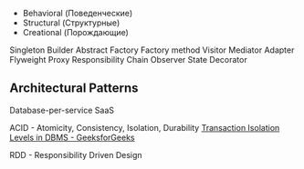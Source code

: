 - Behavioral (Поведенческие)
- Structural (Структурные)
- Creational (Порождающие)


Singleton
Builder
Abstract Factory
Factory method
Visitor
Mediator
Adapter
Flyweight
Proxy
Responsibility Chain
Observer
State
Decorator



## Architectural Patterns

Database-per-service
SaaS



ACID - Atomicity, Consistency, Isolation, Durability
[Transaction Isolation Levels in DBMS - GeeksforGeeks](https://www.geeksforgeeks.org/transaction-isolation-levels-dbms/)



RDD - Responsibility Driven Design